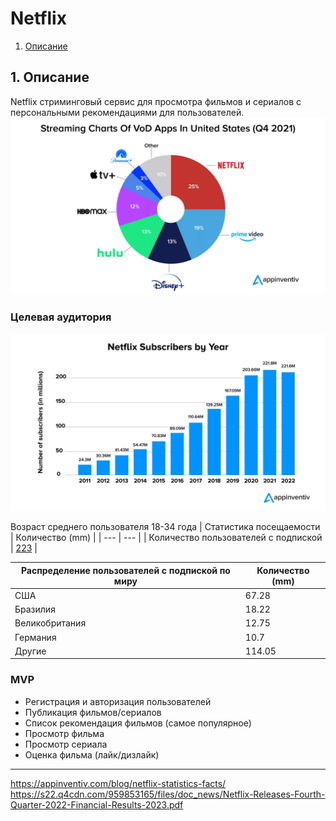 # Netflix

1. <a href="#hello">Описание</a>

## 1. Описание
Netflix стриминговый сервис для просмотра фильмов и сериалов с персональными рекомендациями для пользователей.
<img src="./include/us-market-share.webp"/>

### Целевая аудитория
<img src="./include/subscribers-by-year.webp"/>

Возраст среднего пользователя 18-34 года
| Статистика посещаемости | Количество (mm) |
| --- | --- |
| Количество пользователей с подпиской | <a href="https://s22.q4cdn.com/959853165/files/doc_news/Netflix-Releases-Fourth-Quarter-2022-Financial-Results-2023.pdf">223</a> |
<!-- | Количество посетителей сайта за месяц | --- |
| Количество посетителей сайта в день | --- | -->
<!-- https://appinventiv.com/blog/netflix-statistics-facts/ -->
| Распределение пользователей с подпиской по миру | Количество (mm) |
| --- | --- |
| США | 67.28 |
| Бразилия | 18.22 |
| Великобритания | 12.75 |
| Германия | 10.7 |
| Другие | 114.05 |

### MVP
- Регистрация и авторизация пользователей
- Публикация фильмов/сериалов
- Список рекомендация фильмов (самое популярное)
- Просмотр фильма
- Просмотр сериала
- Оценка фильма (лайк/дизлайк)

---
https://appinventiv.com/blog/netflix-statistics-facts/
https://s22.q4cdn.com/959853165/files/doc_news/Netflix-Releases-Fourth-Quarter-2022-Financial-Results-2023.pdf
